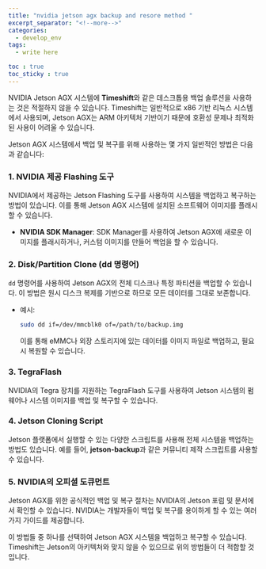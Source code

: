 ```yaml
---
title: "nvidia jetson agx backup and resore method "
excerpt_separator: "<!--more-->"
categories:
  - develop_env
tags:
  - write here

toc : true
toc_sticky : true
---
```


NVIDIA Jetson AGX 시스템에 **Timeshift**와 같은 데스크톱용 백업 솔루션을 사용하는 것은 적절하지 않을 수 있습니다. Timeshift는 일반적으로 x86 기반 리눅스 시스템에서 사용되며, Jetson AGX는 ARM 아키텍처 기반이기 때문에 호환성 문제나 최적화된 사용이 어려울 수 있습니다.

Jetson AGX 시스템에서 백업 및 복구를 위해 사용하는 몇 가지 일반적인 방법은 다음과 같습니다:

### 1. **NVIDIA 제공 Flashing 도구**
   NVIDIA에서 제공하는 Jetson Flashing 도구를 사용하여 시스템을 백업하고 복구하는 방법이 있습니다. 이를 통해 Jetson AGX 시스템에 설치된 소프트웨어 이미지를 플래시할 수 있습니다.
   - **NVIDIA SDK Manager**: SDK Manager를 사용하여 Jetson AGX에 새로운 이미지를 플래시하거나, 커스텀 이미지를 만들어 백업을 할 수 있습니다.

### 2. **Disk/Partition Clone (dd 명령어)**
   `dd` 명령어를 사용하여 Jetson AGX의 전체 디스크나 특정 파티션을 백업할 수 있습니다. 이 방법은 원시 디스크 복제를 기반으로 하므로 모든 데이터를 그대로 보존합니다.
   - 예시:
     ```bash
     sudo dd if=/dev/mmcblk0 of=/path/to/backup.img
     ```
     이를 통해 eMMC나 외장 스토리지에 있는 데이터를 이미지 파일로 백업하고, 필요시 복원할 수 있습니다.

### 3. **TegraFlash**
   NVIDIA의 Tegra 장치를 지원하는 TegraFlash 도구를 사용하여 Jetson 시스템의 펌웨어나 시스템 이미지를 백업 및 복구할 수 있습니다.

### 4. **Jetson Cloning Script**
   Jetson 플랫폼에서 실행할 수 있는 다양한 스크립트를 사용해 전체 시스템을 백업하는 방법도 있습니다. 예를 들어, **jetson-backup**과 같은 커뮤니티 제작 스크립트를 사용할 수 있습니다.

### 5. **NVIDIA의 오피셜 도큐먼트**
   Jetson AGX를 위한 공식적인 백업 및 복구 절차는 NVIDIA의 Jetson 포럼 및 문서에서 확인할 수 있습니다. NVIDIA는 개발자들이 백업 및 복구를 용이하게 할 수 있는 여러 가지 가이드를 제공합니다.

이 방법들 중 하나를 선택하여 Jetson AGX 시스템을 백업하고 복구할 수 있습니다. Timeshift는 Jetson의 아키텍처와 맞지 않을 수 있으므로 위의 방법들이 더 적합할 것입니다.
